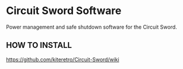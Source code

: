 # Circuit Sword Software
Power management and safe shutdown software for the Circuit Sword.

## HOW TO INSTALL
https://github.com/kiteretro/Circuit-Sword/wiki
